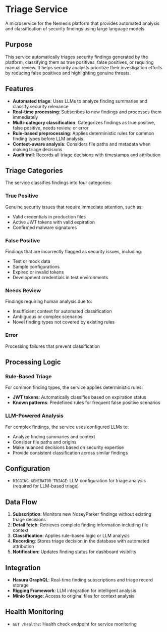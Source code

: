 # Triage Service

A microservice for the Nemesis platform that provides automated analysis and classification of security findings using large language models.

## Purpose

This service automatically triages security findings generated by the platform, classifying them as true positives, false positives, or requiring manual review. It helps security analysts prioritize their investigation efforts by reducing false positives and highlighting genuine threats.

## Features

- **Automated triage**: Uses LLMs to analyze finding summaries and classify security relevance
- **Real-time processing**: Subscribes to new findings and processes them immediately
- **Multi-category classification**: Categorizes findings as true positive, false positive, needs review, or error
- **Rule-based preprocessing**: Applies deterministic rules for common finding types before LLM analysis
- **Context-aware analysis**: Considers file paths and metadata when making triage decisions
- **Audit trail**: Records all triage decisions with timestamps and attribution

## Triage Categories

The service classifies findings into four categories:

### True Positive
Genuine security issues that require immediate attention, such as:
- Valid credentials in production files
- Active JWT tokens with valid expiration
- Confirmed malware signatures

### False Positive
Findings that are incorrectly flagged as security issues, including:
- Test or mock data
- Sample configurations
- Expired or invalid tokens
- Development credentials in test environments

### Needs Review
Findings requiring human analysis due to:
- Insufficient context for automated classification
- Ambiguous or complex scenarios
- Novel finding types not covered by existing rules

### Error
Processing failures that prevent classification

## Processing Logic

### Rule-Based Triage
For common finding types, the service applies deterministic rules:
- **JWT tokens**: Automatically classifies based on expiration status
- **Known patterns**: Predefined rules for frequent false positive scenarios

### LLM-Powered Analysis
For complex findings, the service uses configured LLMs to:
- Analyze finding summaries and context
- Consider file paths and origins
- Make nuanced decisions based on security expertise
- Provide consistent classification across similar findings

## Configuration

- `RIGGING_GENERATOR_TRIAGE`: LLM configuration for triage analysis (required for LLM-based triage)

## Data Flow

1. **Subscription**: Monitors new NoseyParker findings without existing triage decisions
2. **Detail fetch**: Retrieves complete finding information including file context
3. **Classification**: Applies rule-based logic or LLM analysis
4. **Recording**: Stores triage decision in the database with automated attribution
5. **Notification**: Updates finding status for dashboard visibility

## Integration

- **Hasura GraphQL**: Real-time finding subscriptions and triage record storage
- **Rigging Framework**: LLM integration for intelligent analysis
- **Minio Storage**: Access to original files for context analysis

## Health Monitoring

- `GET /healthz`: Health check endpoint for service monitoring

